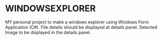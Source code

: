 # WINDOWSEXPLORER
MY personal project to make a windows explorer using Windows Form Application (C#).
File details should be displayed at details panel.
Selected Image to be displayed in the details panel.
